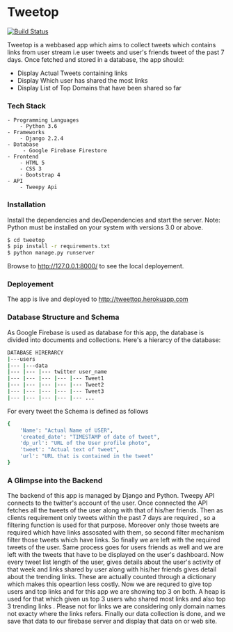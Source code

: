 # Tweetop

[![Build Status](https://travis-ci.org/joemccann/dillinger.svg?branch=master)](https://travis-ci.org/joemccann/dillinger)

Tweetop is a webbased app which aims to collect tweets which contains links from user stream i.e user tweets and user's friends tweet of the past 7 days. Once fetched and stored in a database, the app should:
  - Display Actual Tweets containing links
  - Display Which user has shared the most links
  - Display List of Top Domains that have been shared so far

### Tech Stack

```
- Programming Languages
    - Python 3.6
- Frameworks
    - Django 2.2.4
- Database
     - Google Firebase Firestore
- Frontend
    - HTML 5
    - CSS 3
    - Bootstrap 4
- API
    - Tweepy Api
```

### Installation

Install the dependencies and devDependencies and start the server.
Note: Python must be installed on your system with versions 3.0 or above.
```sh
$ cd tweetop
$ pip install -r requirements.txt
$ python manage.py runserver
```
Browse to http://127.0.0.1:8000/ to see the local deployement.

### Deployement

The app is live and deployed to http://tweettop.herokuapp.com 

### Database Structure and Schema
 As Google Firebase is used as database for this app, the database is divided into documents and collections.
 Here's a hierarcy of the database:
```bash
DATABASE HIRERARCY
|---users
|--- |---data
|--- |--- |--- twitter user_name
|--- |--- |--- |--- |--- Tweet1
|--- |--- |--- |--- |--- Tweet2
|--- |--- |--- |--- |--- Tweet3
|--- |--- |--- |--- |--- ...

```
For every tweet the Schema is defined as follows
```bash
{
    'Name': "Actual Name of USER",
    'created_date': "TIMESTAMP of date of tweet",
    'dp_url': "URL of the User profile photo",
    'tweet': "Actual text of tweet",
    'url': "URL that is contained in the tweet"
}
```
### A Glimpse into the Backend
The backend of this app is managed by Django and Python. Tweepy API connects to the twitter's account of the user. Once connected the API fetches all the tweets of the user along with that of his/her friends. Then as clients requirement only tweets within the past 7 days are required , so a filtering function is used for that purpose. Moreover only those tweets are required which have links assosated with them, so second filter mechanism filter those tweets which have links.
So finally we are left with the required tweets of the user. Same process goes for users friends as well and we are left with the tweets that have to be displayed on the user's dashboard. Now every tweet list length of the user, gives details about the user's activity of that week and links shared by user along with his/her friends gives detail about the trending links. These are actually counted through a dictionary which makes this opeartion less costly.
Now we are requred to give top users and top links and for this app we are showing top 3 on both. A heap is used for that which given us top 3 users who shared most links and also top 3 trending links . Please not for links we are considering only domain names not exacty where the links refers.
Finally our data collection is done, and we save that data to our firebase server and display that data on or web site.



